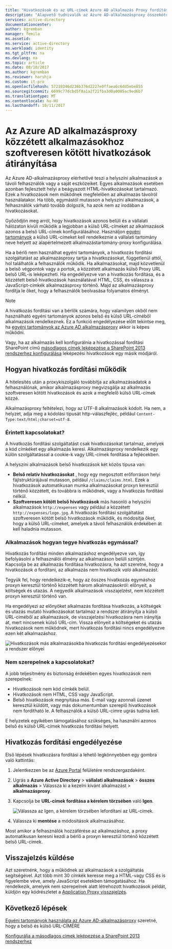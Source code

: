 ```yaml
---
title: "Hivatkozások és az URL-címek Azure AD alkalmazás Proxy fordítása |} Microsoft Docs"
description: "Alapvető tudnivalók az Azure AD-alkalmazásproxy összekötők ismerteti."
services: active-directory
documentationcenter: 
author: kgremban
manager: femila
ms.assetid: 
ms.service: active-directory
ms.workload: identity
ms.tgt_pltfrm: na
ms.devlang: na
ms.topic: article
ms.date: 08/10/2017
ms.author: kgremban
ms.reviewer: harshja
ms.custom: it-pro
ms.openlocfilehash: 57218346d236b376d2227e0ffaea6c6dd5ebe855
ms.sourcegitcommit: 6699c77dcbd5f8a1a2f21fba3d0a0005ac9ed6b7
ms.translationtype: MT
ms.contentlocale: hu-HU
ms.lasthandoff: 10/11/2017
---
```

# <a name="redirect-hardcoded-links-for-apps-published-with-azure-ad-application-proxy"></a>Az Azure AD alkalmazásproxy közzétett alkalmazásokhoz szoftveresen kötött hivatkozások átirányítása

Az Azure AD-alkalmazásproxy elérhetővé teszi a helyszíni alkalmazások a távoli felhasználók vagy a saját eszközeiket. Egyes alkalmazások esetében azonban fejlesztett helyi a beágyazott HTML-hivatkozásokat tartalmazó. Ezek a hivatkozások nem működnek megfelelően az alkalmazás távolról használatakor. Ha több, egymástól mutasson a helyszíni alkalmazások, a felhasználók várható tovább dolgozik, ha azok nem az irodában a hivatkozásokat. 

Győződjön meg arról, hogy hivatkozások azonos belüli és a vállalati hálózaton kívüli működik a legjobban a külső URL-címeket az alkalmazások azonos a belső URL-címek konfigurálásához. Használjon [egyéni tartományok](active-directory-application-proxy-custom-domains.md) a külső URL-címeket kell rendelkeznie a vállalati tartomány neve helyett az alapértelmezett alkalmazástartomány-proxy konfigurálása.

Ha a bérlő nem használhat egyéni tartományok, a hivatkozás fordítási szolgáltatást az alkalmazásproxy tartja a hivatkozásokat, függetlenül attól, hol találhatók a felhasználók működik. Ha alkalmazásokat, majd közvetlenül a belső végpontok vagy a portok, a közzétett alkalmazás külső Proxy URL belső URL-is leképezheti. Ha engedélyezve van a hivatkozás fordítása, és a közzétett belső hivatkozások használatával HTML, CSS, és válassza a JavaScript-címkék alkalmazásproxy történő. Majd az alkalmazásproxy fordítja le őket, hogy a felhasználók beolvasása folyamatos élményt.

>[!NOTE]
>A hivatkozás fordítási van a bérlők számára, hogy valamilyen okból nem használható egyéni tartományok azonos belső és külső URL-címéből alkalmazások rendelkeznek. Ez a funkció engedélyezése előtt tekintse meg, ha [egyéni tartományok az Azure AD alkalmazásproxy](active-directory-application-proxy-custom-domains.md) akkor is képes működni.
>
>Vagy, ha az alkalmazás kell konfigurálnia a hivatkozással fordítási SharePoint című [másodlagos címek leképezése a SharePoint 2013 rendszerhez konfigurálása](https://technet.microsoft.com/library/cc263208.aspx) leképezési hivatkozások egy másik módjáról.

## <a name="how-link-translation-works"></a>Hogyan hivatkozás fordítási működik

A hitelesítés után a proxykiszolgáló továbbítja az alkalmazásadatok a felhasználónak, amikor alkalmazásproxy megvizsgálja az alkalmazás szoftveresen kötött hivatkozások és azok a megfelelő külső URL-címek közzé.

Alkalmazásproxy feltételezi, hogy az UTF-8 alkalmazások kódolt. Ha nem, a helyzet, adja meg a kódolási típusát http-válaszfejléc, például `Content-Type:text/html;charset=utf-8`.

### <a name="which-links-are-affected"></a>Érintett kapcsolatokat?

A hivatkozás fordítási szolgáltatást csak hivatkozásokat tartalmaz, amelyek a kód címkéket egy alkalmazás keresi. Alkalmazásproxy rendelkezik egy külön szolgáltatással a cookie-k vagy URL-címek fordítása a fejlécekben. 

A helyszíni alkalmazások belső hivatkozások két közös típusa van:

- **Belső relatív hivatkozásokat** , hogy egy megosztott erőforráson helyi fájlstruktúrájával mutasson, például `/claims/claims.html`. Ezek a hivatkozások automatikusan munka alkalmazásokat proxyn keresztül történő közzétett, és továbbra is működnek, vagy a hivatkozás fordítási nélkül. 
- **Szoftveresen kötött belső hivatkozások** más hasonló a helyszíni alkalmazások `http://expenses` vagy például a közzétett `http://expenses/logo.jpg`. A hivatkozás fordítási szolgáltatást szoftveresen kötött belső hivatkozások működik, és módosítja őket, hogy a külső URL-címeket, amelyek a távoli felhasználók érdekében át kell haladnia mutasson.

### <a name="how-do-apps-link-to-each-other"></a>Alkalmazások hogyan tegye hivatkozás egymással?

Hivatkozás fordítási minden alkalmazáshoz engedélyezve van, így befolyásolni a felhasználói élmény az alkalmazáson belüli szintjén. Kapcsolja be az alkalmazás fordítása hivatkozásra, ha azt szeretné, hogy a hivatkozások *a* fordítani, az alkalmazás nem hivatkozik *való* alkalmazást. 

Tegyük fel, hogy rendelkezik-e, hogy az összes hivatkozás egymáshoz proxyn keresztül történő közzétett három alkalmazásokról: előnyeit, a költségek és utazás. A negyedik alkalmazások visszajelzést, nem közzétett proxyn keresztül történő van.

Ha engedélyezi az előnyöket alkalmazás fordítása hivatkozás, a költségek és utazás mutató hivatkozásokat tartalmaz a rendszer átirányítja a külső URL-címéből az alkalmazások, de visszajelzési hivatkozásra nem irányítja át, mert nincsenek külső URL-cím. Vissza előnyeit a költségeket és utazás hivatkozások nem működnek, mert hivatkozás fordítási nincs engedélyezve ezen két alkalmazáshoz.

![Hivatkozások más alkalmazásokba hivatkozás fordítási engedélyezésekor a rendszer előnyei](./media/application-proxy-link-translation/one_app.png)

### <a name="which-links-arent-translated"></a>Nem szerepelnek a kapcsolatokat?

A jobb teljesítmény és biztonság érdekében egyes hivatkozások nem szerepelnek:

- Hivatkozások nem kód címkék belül. 
- Hivatkozások nem HTML, CSS vagy JavaScript. 
- Belső hivatkozások megnyitása más. E-mail vagy azonnali üzenet keresztül küldött, vagy más dokumentumban szereplő hivatkozások nem fordítható le. A felhasználók a külső URL-címre ugrás tudnia kell.

E helyzetek egyikében támogatásához szükséges, ha használni azonos belső és külső URL-címek hivatkozás fordítási helyett.  

## <a name="enable-link-translation"></a>Hivatkozás fordítási engedélyezése

Első lépések hivatkozásra fordítási a lehető legkönnyebben egy gombra való kattintás:

1. Jelentkezzen be az [Azure Portal](https://portal.azure.com) felületére rendszergazdaként.
2. Ugrás a **Azure Active Directory** > **vállalati alkalmazások** > **összes alkalmazás** > Válassza ki a kezelni kívánt alkalmazást > **alkalmazásproxy**.
3. Kapcsolja be **URL-címek fordítása a kérelem törzsében** való **Igen**.

   ![Válassza az Igen, a kérelem törzsében lefordítani az URL-címek](./media/application-proxy-link-translation/select_yes.png).
4. Válassza ki **mentése** a módosítások alkalmazásához.

Most amikor a felhasználók hozzáférése az alkalmazáshoz, a proxy automatikusan keresni kezdi a bérlő a proxyn keresztül történő közzétett belső URL-címek.

## <a name="send-feedback"></a>Visszajelzés küldése

Azt szeretnénk, hogy a működnek az alkalmazások a szolgáltatás segítségével. Azt több mint 30 címkék keresse meg a HTML-vagy CSS és is figyelembe véve, amely JavaScript esetekben támogatásához. Ha rendelkezik, amelyek nem szerepelnek alatt létrehozott hivatkozások példát, küldjön egy kódrészletet a [Application Proxy visszajelzés](mailto:aadapfeedback@microsoft.com). 

## <a name="next-steps"></a>Következő lépések
[Egyéni tartományok használata az Azure AD-alkalmazásproxy](active-directory-application-proxy-custom-domains.md) szeretné, hogy a belső és külső URL-CÍMÉRE

[Konfigurálja a másodlagos címek leképezése a SharePoint 2013 rendszerhez](https://technet.microsoft.com/library/cc263208.aspx)
